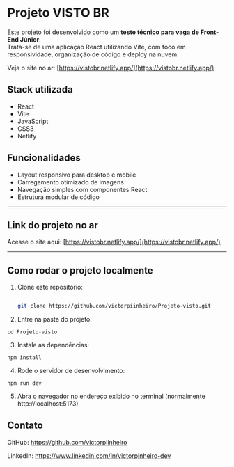 
# Projeto VISTO BR

Este projeto foi desenvolvido como um **teste técnico para vaga de Front-End Júnior**.  
Trata-se de uma aplicação React utilizando Vite, com foco em responsividade, organização de código e deploy na nuvem.

Veja o site no ar: [https://vistobr.netlify.app/](https://vistobr.netlify.app/)



## Stack utilizada

-  React
-  Vite
-  JavaScript
- CSS3 
- Netlify




## Funcionalidades

- Layout responsivo para desktop e mobile  
- Carregamento otimizado de imagens  
- Navegação simples com componentes React  
- Estrutura modular de código


---

## Link do projeto no ar

Acesse o site aqui: [https://vistobr.netlify.app/](https://vistobr.netlify.app/)

---


## Como rodar o projeto localmente

1. Clone este repositório:
   ```bash
   
   git clone https://github.com/victorpiinheiro/Projeto-visto.git

  2. Entre na pasta do projeto:

    cd Projeto-visto

  3. Instale as dependências:

    npm install

  4. Rode o servidor de desenvolvimento:

    npm run dev

  5. Abra o navegador no endereço exibido no terminal (normalmente http://localhost:5173)
    


## Contato

GitHub: https://github.com/victorpiinheiro

LinkedIn: https://www.linkedin.com/in/victorpinheiro-dev

